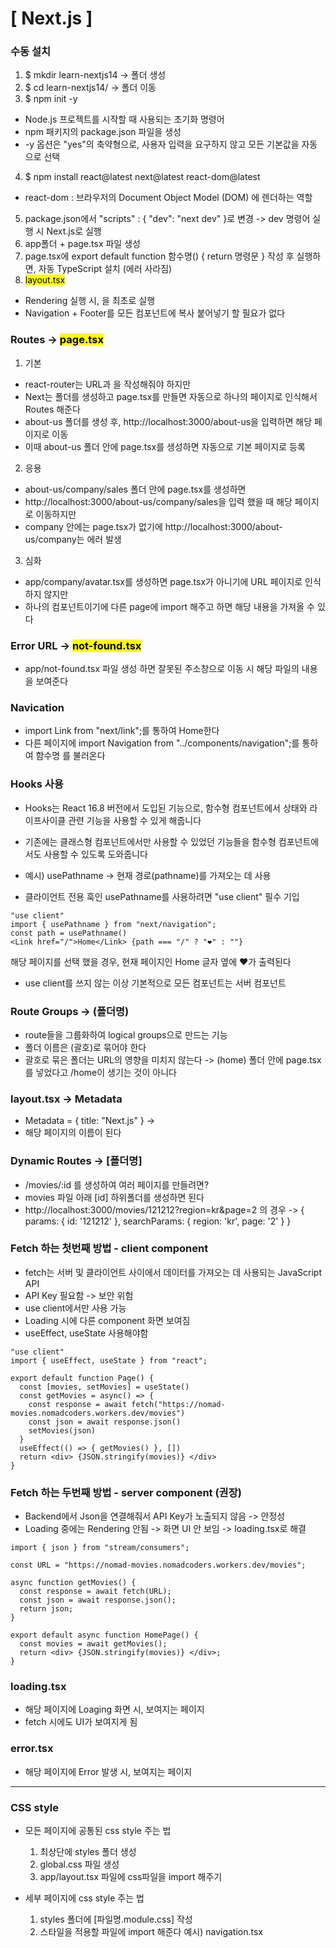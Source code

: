 # [ Next.js ]

### 수동 설치

1. $ mkdir learn-nextjs14 -> 폴더 생성
2. $ cd learn-nextjs14/ -> 폴더 이동
3. $ npm init -y

- Node.js 프로젝트를 시작할 때 사용되는 초기화 명령어
- npm 패키지의 package.json 파일을 생성
- -y 옵션은 "yes"의 축약형으로, 사용자 입력을 요구하지 않고 모든 기본값을 자동으로 선택

4. $ npm install react@latest next@latest react-dom@latest

- react-dom : 브라우저의 Document Object Model (DOM) 에 렌더하는 역할

5. package.json에서 "scripts" : { "dev": "next dev" }로 변경 -> dev 명령어 실행 시 Next.js로 실행
6. app폴더 + page.tsx 파일 생성
7. page.tsx에 export default function 함수명() { return 명령문 } 작성 후 실행하면, 자동 TypeScript 설치 (에러 사라짐)
8. <mark> layout.tsx </mark>

- Rendering 실행 시, <Layout><Layout/>을 최초로 실행
- Navigation + Footer를 모든 컴포넌트에 복사 붙어넣기 할 필요가 없다

### Routes -> <mark> page.tsx </mark>

1. 기본

- react-router는 URL과 <Home/>을 작성해줘야 하지만
- Next는 폴더를 생성하고 page.tsx를 만들면 자동으로 하나의 페이지로 인식해서 Routes 해준다
- about-us 폴더를 생성 후, http://localhost:3000/about-us을 입력하면 해당 페이지로 이동
- 이때 about-us 폴더 안에 page.tsx를 생성하면 자동으로 기본 페이지로 등록

2. 응용

- about-us/company/sales 폴더 안에 page.tsx를 생성하면
- http://localhost:3000/about-us/company/sales을 입력 했을 때 해당 페이지로 이동하지만
- company 안에는 page.tsx가 없기에 http://localhost:3000/about-us/company는 에러 발생

3. 심화

- app/company/avatar.tsx를 생성하면 page.tsx가 아니기에 URL 페이지로 인식하지 않지만
- 하나의 컴포넌트이기에 다른 page에 import 해주고 <Avatar/>하면 해당 내용을 가져올 수 있다

### Error URL -> <mark> not-found.tsx </mark>

- app/not-found.tsx 파일 생성 하면 잘못된 주소창으로 이동 시 해당 파일의 내용을 보여준다

### Navication

- import Link from "next/link";를 통하여 <Link href="/">Home</Link>한다
- 다른 페이지에 import Navigation from "../components/navigation";를 통하여 함수명 </Navication>를 불러온다

### Hooks 사용

- Hooks는 React 16.8 버전에서 도입된 기능으로, 함수형 컴포넌트에서 상태와 라이프사이클 관련 기능을 사용할 수 있게 해줍니다
- 기존에는 클래스형 컴포넌트에서만 사용할 수 있었던 기능들을 함수형 컴포넌트에서도 사용할 수 있도록 도와줍니다

- 예시) usePathname -> 현재 경로(pathname)를 가져오는 데 사용
- 클라이언트 전용 훅인 usePathname를 사용하려면 "use client" 필수 기입

```
"use client"
import { usePathname } from "next/navigation";
const path = usePathname()
<Link href="/">Home</Link> {path === "/" ? "❤" : ""}
```

해당 페이지를 선택 했을 경우, 현재 페이지인 Home 글자 옆에 ❤가 출력된다

- use client를 쓰지 않는 이상 기본적으로 모든 컴포넌트는 서버 컴포넌트

### Route Groups -> (폴더명)

- route들을 그룹화하여 logical groups으로 만드는 기능
- 폴더 이름은 (괄호)로 묶어야 한다
- 괄호로 묶은 폴더는 URL의 영향을 미치지 않는다
  -> (home) 폴더 안에 page.tsx를 넣었다고 /home이 생기는 것이 아니다

### layout.tsx -> Metadata

- Metadata = { title: "Next.js" } -> <title>Next.js</title>
- 해당 페이지의 이름이 된다

### Dynamic Routes -> [폴더명]

- /movies/:id 를 생성하여 여러 페이지를 만들려면?
- movies 파일 아래 [id] 하위폴더를 생성하면 된다
- http://localhost:3000/movies/121212?region=kr&page=2 의 경우
  -> { params: { id: '121212' }, searchParams: { region: 'kr', page: '2' } }

### Fetch 하는 첫번째 방법 - client component

- fetch는 서버 및 클라이언트 사이에서 데이터를 가져오는 데 사용되는 JavaScript API
- API Key 필요함 -> 보안 위험
- use client에서만 사용 가능
- Loading 시에 다른 component 화면 보여짐
- useEffect, useState 사용해야함

```
"use client"
import { useEffect, useState } from "react";

export default function Page() {
  const [movies, setMovies] = useState()
  const getMovies = async() => {
    const response = await fetch("https://nomad-movies.nomadcoders.workers.dev/movies")
    const json = await response.json()
    setMovies(json)
  }
  useEffect(() => { getMovies() }, [])
  return <div> {JSON.stringify(movies)} </div>
}
```

### Fetch 하는 두번째 방법 - server component (권장)

- Backend에서 Json을 연결해줘서 API Key가 노출되지 않음 -> 안정성
- Loading 중에는 Rendering 안됨 -> 화면 UI 안 보임 -> loading.tsx로 해결

```
import { json } from "stream/consumers";

const URL = "https://nomad-movies.nomadcoders.workers.dev/movies";

async function getMovies() {
  const response = await fetch(URL);
  const json = await response.json();
  return json;
}

export default async function HomePage() {
  const movies = await getMovies();
  return <div> {JSON.stringify(movies)} </div>;
}
```

### loading.tsx
- 해당 페이지에 Loaging 화면 시, 보여지는 페이지
- fetch 시에도 UI가 보여지게 됨

### error.tsx
- 해당 페이지에 Error 발생 시, 보여지는 페이지

---

### CSS style
- 모든 페이지에 공통된 css style 주는 법
  1. 최상단에 styles 폴더 생성
  2. global.css 파일 생성
  3. app/layout.tsx 파일에 css파일을 import 해주기

- 세부 페이지에 css style 주는 법
  1. styles 폴더에 [파일명.module.css] 작성
  2. 스타일을 적용할 파일에 import 해준다
  예시) navigation.tsx